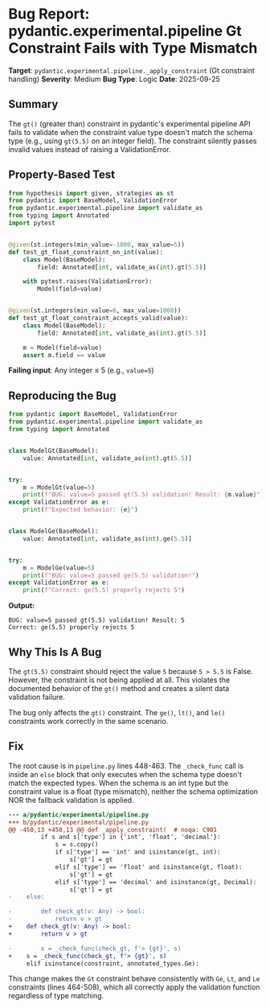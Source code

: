 # Bug Report: pydantic.experimental.pipeline Gt Constraint Fails with Type Mismatch

**Target**: `pydantic.experimental.pipeline._apply_constraint` (Gt constraint handling)
**Severity**: Medium
**Bug Type**: Logic
**Date**: 2025-09-25

## Summary

The `gt()` (greater than) constraint in pydantic's experimental pipeline API fails to validate when the constraint value type doesn't match the schema type (e.g., using `gt(5.5)` on an integer field). The constraint silently passes invalid values instead of raising a ValidationError.

## Property-Based Test

```python
from hypothesis import given, strategies as st
from pydantic import BaseModel, ValidationError
from pydantic.experimental.pipeline import validate_as
from typing import Annotated
import pytest


@given(st.integers(min_value=-1000, max_value=5))
def test_gt_float_constraint_on_int(value):
    class Model(BaseModel):
        field: Annotated[int, validate_as(int).gt(5.5)]

    with pytest.raises(ValidationError):
        Model(field=value)


@given(st.integers(min_value=6, max_value=1000))
def test_gt_float_constraint_accepts_valid(value):
    class Model(BaseModel):
        field: Annotated[int, validate_as(int).gt(5.5)]

    m = Model(field=value)
    assert m.field == value
```

**Failing input**: Any integer ≤ 5 (e.g., `value=5`)

## Reproducing the Bug

```python
from pydantic import BaseModel, ValidationError
from pydantic.experimental.pipeline import validate_as
from typing import Annotated


class ModelGt(BaseModel):
    value: Annotated[int, validate_as(int).gt(5.5)]


try:
    m = ModelGt(value=5)
    print(f"BUG: value=5 passed gt(5.5) validation! Result: {m.value}")
except ValidationError as e:
    print(f"Expected behavior: {e}")


class ModelGe(BaseModel):
    value: Annotated[int, validate_as(int).ge(5.5)]


try:
    m = ModelGe(value=5)
    print(f"BUG: value=5 passed ge(5.5) validation!")
except ValidationError as e:
    print(f"Correct: ge(5.5) properly rejects 5")
```

**Output:**
```
BUG: value=5 passed gt(5.5) validation! Result: 5
Correct: ge(5.5) properly rejects 5
```

## Why This Is A Bug

The `gt(5.5)` constraint should reject the value `5` because `5 > 5.5` is False. However, the constraint is not being applied at all. This violates the documented behavior of the `gt()` method and creates a silent data validation failure.

The bug only affects the `gt()` constraint. The `ge()`, `lt()`, and `le()` constraints work correctly in the same scenario.

## Fix

The root cause is in `pipeline.py` lines 448-463. The `_check_func` call is inside an `else` block that only executes when the schema type doesn't match the expected types. When the schema is an int type but the constraint value is a float (type mismatch), neither the schema optimization NOR the fallback validation is applied.

```diff
--- a/pydantic/experimental/pipeline.py
+++ b/pydantic/experimental/pipeline.py
@@ -450,13 +450,13 @@ def _apply_constraint(  # noqa: C901
         if s and s['type'] in {'int', 'float', 'decimal'}:
             s = s.copy()
             if s['type'] == 'int' and isinstance(gt, int):
                 s['gt'] = gt
             elif s['type'] == 'float' and isinstance(gt, float):
                 s['gt'] = gt
             elif s['type'] == 'decimal' and isinstance(gt, Decimal):
                 s['gt'] = gt
-    else:

-        def check_gt(v: Any) -> bool:
-            return v > gt
+    def check_gt(v: Any) -> bool:
+        return v > gt

-        s = _check_func(check_gt, f'> {gt}', s)
+    s = _check_func(check_gt, f'> {gt}', s)
     elif isinstance(constraint, annotated_types.Ge):
```

This change makes the `Gt` constraint behave consistently with `Ge`, `Lt`, and `Le` constraints (lines 464-508), which all correctly apply the validation function regardless of type matching.